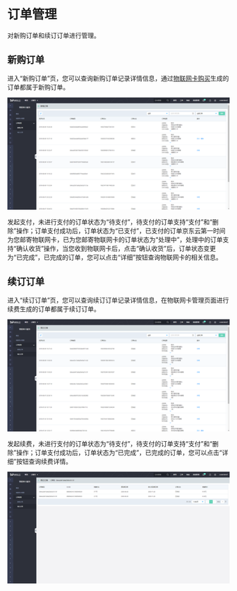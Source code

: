 
# 订单管理
对新购订单和续订订单进行管理。
## 新购订单
进入“新购订单”页，您可以查询新购订单记录详情信息，通过[物联网卡购买](../Operation-Guide/Purchase.md)生成的订单都属于新购订单。

![新购订单](../../../../image/Query-Card-Service/5.png)

发起支付，未进行支付的订单状态为“待支付”，待支付的订单支持“支付”和“删除”操作；订单支付成功后，订单状态为“已支付”，已支付的订单京东云第一时间为您邮寄物联网卡，已为您邮寄物联网卡的订单状态为“处理中”，处理中的订单支持“确认收货”操作，当您收到物联网卡后，点击“确认收货”后，订单状态变更为“已完成”，已完成的订单，您可以点击“详细”按钮查询物联网卡的相关信息。

## 续订订单
进入“续订订单”页，您可以查询续订订单记录详情信息，在物联网卡管理页面进行续费生成的订单都属于续订订单。

![续订订单](../../../../image/Query-Card-Service/6.png)

发起续费，未进行支付的订单状态为“待支付”，待支付的订单支持“支付”和“删除”操作；订单支付成功后，订单状态为“已完成”，已完成的订单，您可以点击“详细”按钮查询续费详情。

![续订订单详情](../../../../image/Query-Card-Service/6-1.png)
